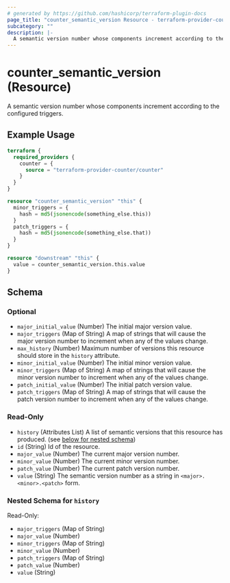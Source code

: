```yaml
---
# generated by https://github.com/hashicorp/terraform-plugin-docs
page_title: "counter_semantic_version Resource - terraform-provider-counter"
subcategory: ""
description: |-
  A semantic version number whose components increment according to the configured triggers.
---
```


# counter_semantic_version (Resource)

A semantic version number whose components increment according to the configured triggers.

## Example Usage

```terraform
terraform {
  required_providers {
    counter = {
      source = "terraform-provider-counter/counter"
    }
  }
}

resource "counter_semantic_version" "this" {
  minor_triggers = {
    hash = md5(jsonencode(something_else.this))
  }
  patch_triggers = {
    hash = md5(jsonencode(something_else.that))
  }
}

resource "downstream" "this" {
  value = counter_semantic_version.this.value
}
```

<!-- schema generated by tfplugindocs -->
## Schema

### Optional

- `major_initial_value` (Number) The initial major version value.
- `major_triggers` (Map of String) A map of strings that will cause the major version number to increment when any of the values change.
- `max_history` (Number) Maximum number of versions this resource should store in the `history` attribute.
- `minor_initial_value` (Number) The initial minor version value.
- `minor_triggers` (Map of String) A map of strings that will cause the minor version number to increment when any of the values change.
- `patch_initial_value` (Number) The initial patch version value.
- `patch_triggers` (Map of String) A map of strings that will cause the patch version number to increment when any of the values change.

### Read-Only

- `history` (Attributes List) A list of semantic versions that this resource has produced. (see [below for nested schema](#nestedatt--history))
- `id` (String) Id of the resource.
- `major_value` (Number) The current major version number.
- `minor_value` (Number) The current minor version number.
- `patch_value` (Number) The current patch version number.
- `value` (String) The semantic version number as a string in `<major>.<minor>.<patch>` form.

<a id="nestedatt--history"></a>
### Nested Schema for `history`

Read-Only:

- `major_triggers` (Map of String)
- `major_value` (Number)
- `minor_triggers` (Map of String)
- `minor_value` (Number)
- `patch_triggers` (Map of String)
- `patch_value` (Number)
- `value` (String)
